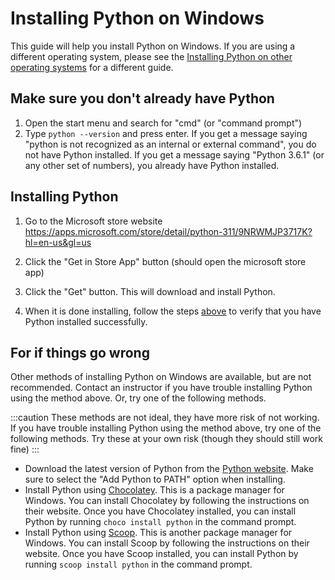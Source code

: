 # Installing Python on Windows

This guide will help you install Python on Windows. If you are using a different operating system, please see the [Installing Python on other operating systems](/guides/category/guides-on-installing-python) for a different guide.

## Make sure you don't already have Python

1. Open the start menu and search for "cmd" (or "command prompt")
2. Type `python --version` and press enter. If you get a message saying "python is not recognized as an internal or external command", you do not have Python installed. If you get a message saying "Python 3.6.1" (or any other set of numbers), you already have Python installed.

## Installing Python

1. Go to the Microsoft store website
https://apps.microsoft.com/store/detail/python-311/9NRWMJP3717K?hl=en-us&gl=us

2. Click the "Get in Store App" button (should open the microsoft store app)

3. Click the "Get" button. This will download and install Python.

4. When it is done installing, follow the steps [above](#make-sure-you-dont-already-have-python) to verify that you have Python installed successfully.

## For if things go wrong

Other methods of installing Python on Windows are available, but are not recommended. Contact an instructor if you have trouble installing Python using the method above. Or, try one of the following methods.

:::caution
These methods are not ideal, they have more risk of not working. If you have trouble installing Python using the method above, try one of the following methods. Try these at your own risk (though they should still work fine)
:::

- Download the latest version of Python from the [Python website](https://www.python.org/downloads/windows/). Make sure to select the "Add Python to PATH" option when installing.
- Install Python using [Chocolatey](https://chocolatey.org/). This is a package manager for Windows. You can install Chocolatey by following the instructions on their website. Once you have Chocolatey installed, you can install Python by running `choco install python` in the command prompt.
- Install Python using [Scoop](https://scoop.sh/). This is another package manager for Windows. You can install Scoop by following the instructions on their website. Once you have Scoop installed, you can install Python by running `scoop install python` in the command prompt.